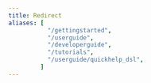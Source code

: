 ```yaml
---
title: Redirect
aliases: [
           "/gettingstarted",
           "/userguide",
           "/developerguide",
           "/tutorials",
           "/userguide/quickhelp_dsl",
         ]
---
```


